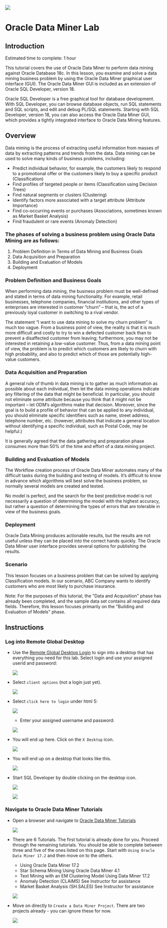   ![](images/dm/001.png)

# Oracle Data Miner Lab

## **Introduction**
Estimated time to complete: 1 hour

This tutorial covers the use of Oracle Data Miner to perform data mining against Oracle Database 18c. In this lesson, you examine and solve a data mining business problem by using the Oracle Data Miner graphical user interface (GUI). The Oracle Data Miner GUI is included as an extension of Oracle SQL Developer, version 18.

Oracle SQL Developer is a free graphical tool for database development. With SQL Developer, you can browse database objects, run SQL statements and SQL scripts, and edit and debug PL/SQL statements. Starting with SQL Developer, version 18, you can also access the Oracle Data Miner GUI, which provides a tightly integrated interface to Oracle Data Mining features.

## **Overview**

Data mining is the process of extracting useful information from masses of data by extracting patterns and trends from the data. Data mining can be used to solve many kinds of business problems, including:
- Predict individual behavior, for example, the customers likely to respond to a promotional offer or the customers likely to buy a specific product (Classification)
- Find profiles of targeted people or items (Classification using Decision Trees)
- Find natural segments or clusters (Clustering)
- Identify factors more associated with a target attribute (Attribute Importance)
- Find co-occurring events or purchases (Associations, sometimes known as Market Basket Analysis)
- Find fraudulent or rare events (Anomaly Detection)

### **The phases of solving a business problem using Oracle Data Mining are as follows:**
1. Problem Definition in Terms of Data Mining and Business Goals
2. Data Acquisition and Preparation
3. Building and Evaluation of Models
4. Deployment

### **Problem Definition and Business Goals**

When performing data mining, the business problem must be well-defined and stated in terms of data mining functionality. For example, retail businesses, telephone companies, financial institutions, and other types of enterprises are interested in customer “churn” – that is, the act of a previously loyal customer in switching to a rival vendor.

The statement “I want to use data mining to solve my churn problem” is much too vague. From a business point of view, the reality is that it is much more difficult and costly to try to win a defected customer back than to prevent a disaffected customer from leaving; furthermore, you may not be interested in retaining a low-value customer. Thus, from a data mining point of view, the problem is to predict which customers are likely to churn with high probability, and also to predict which of those are potentially high-value customers.

### **Data Acquisition and Preparation**

A general rule of thumb in data mining is to gather as much information as possible about each individual, then let the data mining operations indicate any filtering of the data that might be beneficial. In particular, you should not eliminate some attribute because you think that it might not be important – let ODM’s algorithms make that decision. Moreover, since the goal is to build a profile of behavior that can be applied to any individual, you should eliminate specific identifiers such as name, street address, telephone number, etc. (however, attributes that indicate a general location without identifying a specific individual, such as Postal Code, may be helpful.)

It is generally agreed that the data gathering and preparation phase consumes more than 50% of the time and effort of a data mining project.

### **Building and Evaluation of Models**

The Workflow creation process of Oracle Data Miner automates many of the difficult tasks during the building and testing of models. It’s difficult to know in advance which algorithms will best solve the business problem, so normally several models are created and tested.

No model is perfect, and the search for the best predictive model is not necessarily a question of determining the model with the highest accuracy, but rather a question of determining the types of errors that are tolerable in view of the business goals.

### **Deployment**

Oracle Data Mining produces actionable results, but the results are not useful unless they can be placed into the correct hands quickly. The Oracle Data Miner user interface provides several options for publishing the results.

### **Scenario**

This lesson focuses on a business problem that can be solved by applying Classification models. In our scenario, ABC Company wants to identify customers who are most likely to purchase insurance.

Note: For the purposes of this tutorial, the "Data and Acquisition" phase has already been completed, and the sample data set contains all required data fields. Therefore, this lesson focuses primarily on the "Building and Evaluation of Models" phase.

## Instructions

### Log into Remote Global Desktop

- Use the [Remote Global Desktop Login](http://dma.oraclepts.nl/) to sign into a desktop that has everything you need for this lab.  Select login and use your assigned userid and password:  

  ![](images/dm/002.png)

- Select `client options` (not a login just yet).

  ![](images/dm/003.png)

- Select `click here to login` under html 5:

  ![](images/dm/004.png)

  - Enter your assigned username and password:

  ![](images/dm/005.png)

- You will end up here.  Click on the `X Desktop` icon.

  ![](images/dm/006.png)

- You will end up on a desktop that looks like this.

  ![](images/dm/007.png)

- Start SQL Developer by double clicking on the desktop icon.

  ![](images/dm/008.png)

  ![](images/dm/011.png)

### Navigate to Oracle Data Miner Tutorials

- Open a browser and navigate to <a href="https://apexapps.oracle.com/pls/apex/f?p=44785:24:::NO::P24_CONTENT_ID,P24_PREV_PAGE:11925,2" target="_blank">Oracle Data Miner Tutorials</a>

  ![](images/dm/009.png)

- There are 6 Tutorials.  The first tutorial is already done for you.  Proceed through the remaining tutorials.  You should be able to complete between three and five of the ones listed on this page.  Start with `Using Oracle Data Miner 17.2` and then move on to the others.
  - Using Oracle Data Miner 17.2
  - Star Schema Mining Using Oracle Data Miner 4.1
  - Text Mining with an EM Clustering Model Using Data Miner 17.2
  - Anomaly Detection (CLAIMS)  See Instructor for assistance
  - Market Basket Analysis (SH.SALES)  See Instructor for assistance

  ![](images/dm/010.png)

- Move on directly to `Create a Data Miner Project`.  There are two projects already - you can ignore these for now.

  ![](images/dm/012.png)
